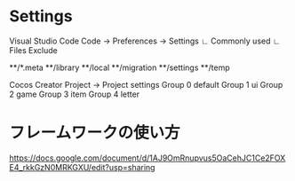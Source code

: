 # Settings

Visual Studio Code
Code -> Preferences -> Settings
∟ Commonly used
  ∟ Files Exclude

**/*.meta
**/library
**/local
**/migration
**/settings
**/temp

Cocos Creator
Project -> Project settings
Group 0   default
Group 1   ui
Group 2   game
Group 3   item
Group 4   letter


# フレームワークの使い方
https://docs.google.com/document/d/1AJ9OmRnupvus5OaCehJC1Ce2FOXE4_rkkGzN0MRKGXU/edit?usp=sharing